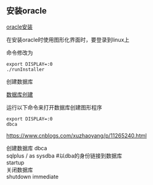 ## 安装oracle

[oracle安装](https://www.cnblogs.com/xuzhaoyang/p/11264557.html ':target=_blank')

在安装oracle时使用图形化界面时，要登录到linux上

命令修改为

```shell script
export DISPLAY=:0
./runInstaller

```

创建数据库

[数据库创建](https://www.cnblogs.com/xuzhaoyang/p/11265240.html ':target=_blank')

运行以下命令来打开数据库创建图形程序

```shell script
export DISPLAY=:0
dbca
```

https://www.cnblogs.com/xuzhaoyang/p/11265240.html

创建数据库 dbca  
sqlplus  / as sysdba #以dba的身份链接到数据库  
startup  
关闭数据库  
 shutdown immediate

